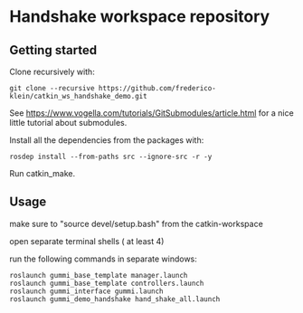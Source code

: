 # Handshake workspace repository

## Getting started

Clone recursively with:

    git clone --recursive https://github.com/frederico-klein/catkin_ws_handshake_demo.git
    
See https://www.vogella.com/tutorials/GitSubmodules/article.html for a nice little tutorial about submodules.
    
Install all the dependencies from the packages with:

    rosdep install --from-paths src --ignore-src -r -y
    
Run catkin_make.

## Usage

make sure to "source devel/setup.bash" from the catkin-workspace

open separate terminal shells ( at least 4)

run the following commands in separate windows:

    roslaunch gummi_base_template manager.launch
    roslaunch gummi_base_template controllers.launch
    roslaunch gummi_interface gummi.launch
    roslaunch gummi_demo_handshake hand_shake_all.launch
